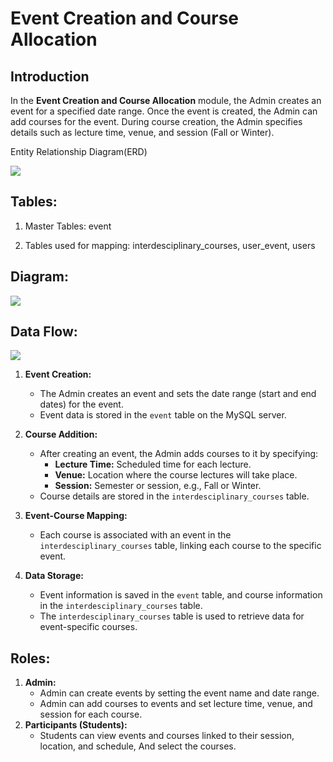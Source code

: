 ﻿



    
  
# Event Creation and Course Allocation 
  
    
  

## Introduction  
  
    
  

In the **Event Creation and Course Allocation** module, the Admin creates an event for a specified date range. Once the event is created, the Admin can add courses for the event. During course creation, the Admin specifies details such as lecture time, venue, and session (Fall or Winter). 
  
    
  

Entity Relationship Diagram(ERD)  
  

<img src="https://i.ibb.co/3k0FdgP/ERD.png" >
  

## Tables:  
  
    
  

1) Master Tables: event
  
2) Tables used for mapping: interdesciplinary_courses, user_event, users 
    
  

## Diagram:  
  

<img src="https://i.ibb.co/Ss9hYx3/Functional-diagram.png" >  
  
    
  

## Data Flow:  
  

<img src="https://i.ibb.co/fD9yv6S/Flow-diagram.png" > 
  
    
  


1.  **Event Creation:**
    
    -   The Admin creates an event and sets the date range (start and end dates) for the event.
    -   Event data is stored in the `event` table on the MySQL server.

2.  **Course Addition:**
    
    -   After creating an event, the Admin adds courses to it by specifying:
        -   **Lecture Time:** Scheduled time for each lecture.
        -   **Venue:** Location where the course lectures will take place.
        -   **Session:** Semester or session, e.g., Fall or Winter.
    -   Course details are stored in the `interdesciplinary_courses` table.
3.  **Event-Course Mapping:**
    
    -   Each course is associated with an event in the `interdesciplinary_courses` table, linking each course to the specific event.
4.  **Data Storage:**
    
    -   Event information is saved in the `event` table, and course information in the `interdesciplinary_courses` table.
    -   The `interdesciplinary_courses` table is used to retrieve data for event-specific courses.

## Roles:

1.  **Admin:**
    -   Admin can create events by setting the event name and date range.
    -   Admin can add courses to events and set lecture time, venue, and session for each course.
2.  **Participants (Students):**
    -   Students can view events and courses linked to their session, location, and schedule, And select the courses.
